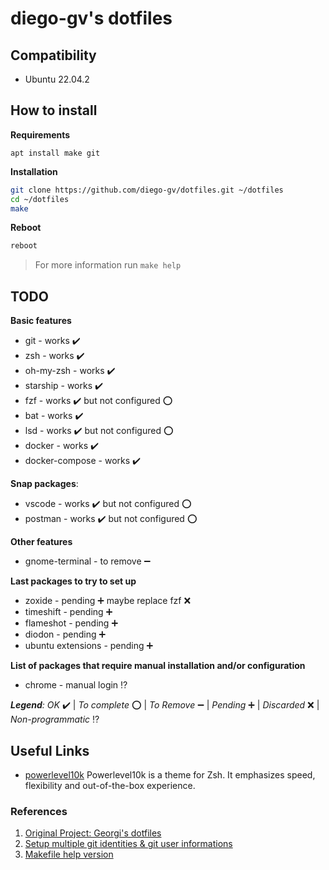 # diego-gv's dotfiles

## Compatibility
- Ubuntu 22.04.2

## How to install

**Requirements**
```
apt install make git
```

**Installation**
```sh
git clone https://github.com/diego-gv/dotfiles.git ~/dotfiles
cd ~/dotfiles
make
```

**Reboot**
```sh
reboot
```

> For more information run `make help`

## TODO

**Basic features**
- git - works :heavy_check_mark:
- zsh - works :heavy_check_mark:
- oh-my-zsh - works :heavy_check_mark:
- starship - works :heavy_check_mark:
- fzf - works :heavy_check_mark: but not configured :o:
- bat - works :heavy_check_mark:
- lsd - works :heavy_check_mark: but not configured :o:
- docker - works :heavy_check_mark:
- docker-compose - works :heavy_check_mark:

**Snap packages**:
- vscode - works :heavy_check_mark: but not configured :o:
- postman - works :heavy_check_mark: but not configured :o:

**Other features**
- gnome-terminal - to remove :heavy_minus_sign:

**Last packages to try to set up**
- zoxide - pending :heavy_plus_sign: maybe replace fzf :x:
- timeshift - pending :heavy_plus_sign:
- flameshot - pending :heavy_plus_sign:
- diodon - pending :heavy_plus_sign:
- ubuntu extensions - pending :heavy_plus_sign:

**List of packages that require manual installation and/or configuration**
- chrome - manual login :interrobang:

_**Legend**:_ _OK_ :heavy_check_mark: | _To complete_ :o: | _To Remove_ :heavy_minus_sign: | _Pending_ :heavy_plus_sign: | _Discarded_ :x: | _Non-programmatic_ :interrobang:

## Useful Links

- [powerlevel10k] Powerlevel10k is a theme for Zsh. It emphasizes speed,
flexibility and out-of-the-box experience.

[powerlevel10k]: https://github.com/romkatv/powerlevel10k "Powerlevel10k"

### References

1. [Original Project: Georgi's dotfiles](https://github.com/georgijd/dotfiles)
2. [Setup multiple git identities & git user informations](https://gist.github.com/bgauduch/06a8c4ec2fec8fef6354afe94358c89e)
3. [Makefile help version](https://gist.github.com/prwhite/8168133?permalink_comment_id=2833138#gistcomment-2833138)
